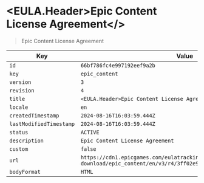 # <EULA.Header>Epic Content License Agreement</>

> Epic Content License Agreement

| Key | Value |
| --- | ----- |
| `id` | `66bf786fc4e997192eef9a2b` |
| `key` | `epic_content` |
| `version` | `3` |
| `revision` | `4` |
| `title` | `<EULA.Header>Epic Content License Agreement</>` |
| `locale` | `en` |
| `createdTimestamp` | `2024-08-16T16:03:59.444Z` |
| `lastModifiedTimestamp` | `2024-08-16T16:03:59.444Z` |
| `status` | `ACTIVE` |
| `description` | `Epic Content License Agreement` |
| `custom` | `false` |
| `url` | `https://cdn1.epicgames.com/eulatracking-download/epic_content/en/v3/r4/3ff02e9a8c3fa73ed83d716ebf6bbf5d.pdf` |
| `bodyFormat` | `HTML` |
